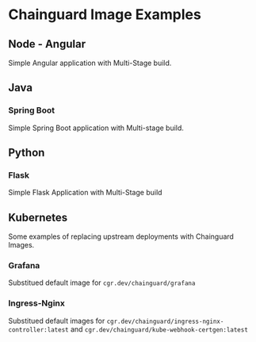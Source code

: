 # Chainguard Image Examples

## Node - Angular

Simple Angular application with Multi-Stage build.

## Java

### Spring Boot

Simple Spring Boot application with Multi-stage build.

## Python

### Flask

Simple Flask Application with Multi-Stage build

## Kubernetes

Some examples of replacing upstream deployments with Chainguard Images.

### Grafana

Substitued default image for `cgr.dev/chainguard/grafana`

### Ingress-Nginx

Substitued default images for `cgr.dev/chainguard/ingress-nginx-controller:latest` and `cgr.dev/chainguard/kube-webhook-certgen:latest`



